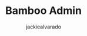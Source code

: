 ---
layout: default
image: jackie.jpg
name: Jackie Alvarado
author: jackiealvarado
title: Bamboo Admin
order: 8

social: 
  - account: twitter
    username: jjalvarado
  - account: facebook
    username: jackie.alvarado.313
    
---